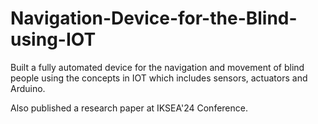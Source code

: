 # Navigation-Device-for-the-Blind-using-IOT
Built a fully automated device for the navigation and movement of blind people using the 
concepts in IOT which includes sensors, actuators and Arduino.

Also published a research paper at IKSEA'24 Conference.
